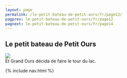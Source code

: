```yaml
---
layout: page
permalink: /le-petit-bateau-de-petit-ours/fr/page13/
pagprev: le-petit-bateau-de-petit-ours/fr/page12
pagnext: le-petit-bateau-de-petit-ours/fr/page14
---
```


## Le petit bateau de Petit Ours

<img src="{{ site.baseurl }}/img/le-petit-bateau-de-petit-ours/page11.jpg"/>

<div class="childbook-text">
Et Grand Ours décida de faire le tour du lac.
</div>

{% include nav.html %}
